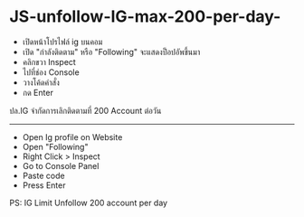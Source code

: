 # JS-unfollow-IG-max-200-per-day-

- เปิดหน้าโปรไฟล์ ig บนคอม 
- เปิด "กำลังติดตาม" หรือ "Following" จะแสดงป็อปอัพขึ้นมา
- คลิกขวา Inspect 
- ไปที่ช่อง Console
- วางโค้ดคำสั่ง 
- กด Enter

ปล.IG จำกัดการเลิกติดตามที่ 200 Account ต่อวัน

---

- Open Ig profile on Website
- Open "Following"
- Right Click > Inspect 
- Go to Console Panel
- Paste code
- Press Enter

PS: IG Limit Unfollow 200 account per day

